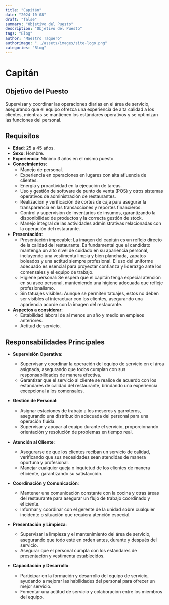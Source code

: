 ```yaml
---
title: "Capitán"
date: "2024-10-08"
draft: "false"
summary: "Objetivo del Puesto"
description: "Objetivo del Puesto"
tags: "Blog"
author: "Maestro Taquero"
authorimage: "../assets/images/site-logo.png"
categories: "Blog"
---
```

# Capitán

## Objetivo del Puesto
Supervisar y coordinar las operaciones diarias en el área de servicio, asegurando que el equipo ofrezca una experiencia de alta calidad a los clientes, mientras se mantienen los estándares operativos y se optimizan las funciones del personal.

## Requisitos

- **Edad**: 25 a 45 años.
- **Sexo**: Hombre.
- **Experiencia**: Mínimo 3 años en el mismo puesto.
- **Conocimientos**:
  - Manejo de personal.
  - Experiencia en operaciones en lugares con alta afluencia de clientes.
  - Energía y proactividad en la ejecución de tareas.
  - Uso y gestión de software de punto de venta (POS) y otros sistemas operativos de administración de restaurantes.
  - Realización y verificación de cortes de caja para asegurar la transparencia en las transacciones y reportes financieros.
  - Control y supervisión de inventarios de insumos, garantizando la disponibilidad de productos y la correcta gestión de stock.
  - Manejo integral de las actividades administrativas relacionadas con la operación del restaurante.
- **Presentación**:
  - Presentación impecable: La imagen del capitán es un reflejo directo de la calidad del restaurante. Es fundamental que el candidato mantenga un alto nivel de cuidado en su apariencia personal, incluyendo una vestimenta limpia y bien planchada, zapatos boleados y una actitud siempre profesional. El uso del uniforme adecuado es esencial para proyectar confianza y liderazgo ante los comensales y el equipo de trabajo.
  - Higiene personal: Se espera que el capitán tenga especial atención en su aseo personal, manteniendo una higiene adecuada que refleje profesionalismo.
  - Sin tatuajes visibles: Aunque se permiten tatuajes, estos no deben ser visibles al interactuar con los clientes, asegurando una apariencia acorde con la imagen del restaurante.
- **Aspectos a considerar**:
  - Estabilidad laboral de al menos un año y medio en empleos anteriores.
  - Actitud de servicio.

## Responsabilidades Principales

- **Supervisión Operativa**:
  - Supervisar y coordinar la operación del equipo de servicio en el área asignada, asegurando que todos cumplan con sus responsabilidades de manera efectiva.
  - Garantizar que el servicio al cliente se realice de acuerdo con los estándares de calidad del restaurante, brindando una experiencia excepcional a los comensales.

- **Gestión de Personal**:
  - Asignar estaciones de trabajo a los meseros y garroteros, asegurando una distribución adecuada del personal para una operación fluida.
  - Supervisar y apoyar al equipo durante el servicio, proporcionando orientación y resolución de problemas en tiempo real.

- **Atención al Cliente**:
  - Asegurarse de que los clientes reciban un servicio de calidad, verificando que sus necesidades sean atendidas de manera oportuna y profesional.
  - Manejar cualquier queja o inquietud de los clientes de manera eficiente, garantizando su satisfacción.

- **Coordinación y Comunicación**:
  - Mantener una comunicación constante con la cocina y otras áreas del restaurante para asegurar un flujo de trabajo coordinado y eficiente.
  - Informar y coordinar con el gerente de la unidad sobre cualquier incidente o situación que requiera atención especial.

- **Presentación y Limpieza**:
  - Supervisar la limpieza y el mantenimiento del área de servicio, asegurando que todo esté en orden antes, durante y después del servicio.
  - Asegurar que el personal cumpla con los estándares de presentación y vestimenta establecidos.

- **Capacitación y Desarrollo**:
  - Participar en la formación y desarrollo del equipo de servicio, ayudando a mejorar las habilidades del personal para ofrecer un mejor servicio.
  - Fomentar una actitud de servicio y colaboración entre los miembros del equipo.